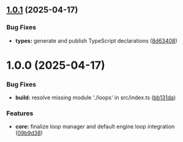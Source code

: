 ## [1.0.1](https://github.com/BitShim/engine/compare/v1.0.0...v1.0.1) (2025-04-17)


### Bug Fixes

* **types:** generate and publish TypeScript declarations ([8d63408](https://github.com/BitShim/engine/commit/8d6340886692e0dc03ebbeab27511c2090768943))

# 1.0.0 (2025-04-17)


### Bug Fixes

* **build:** resolve missing module './loops' in src/index.ts ([bb131da](https://github.com/BitShim/engine/commit/bb131da6b1886d535ec88aa1c02ed369f8edb229))


### Features

* **core:** finalize loop manager and default engine loop integration ([09b9d38](https://github.com/BitShim/engine/commit/09b9d384d8aaf82d46de9d7a292cd181b7db2e44))
